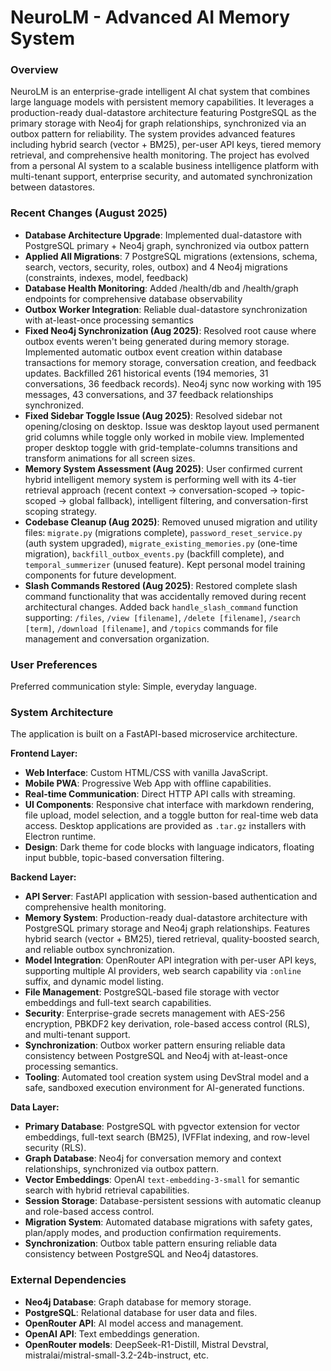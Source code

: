 # NeuroLM - Advanced AI Memory System

### Overview
NeuroLM is an enterprise-grade intelligent AI chat system that combines large language models with persistent memory capabilities. It leverages a production-ready dual-datastore architecture featuring PostgreSQL as the primary storage with Neo4j for graph relationships, synchronized via an outbox pattern for reliability. The system provides advanced features including hybrid search (vector + BM25), per-user API keys, tiered memory retrieval, and comprehensive health monitoring. The project has evolved from a personal AI system to a scalable business intelligence platform with multi-tenant support, enterprise security, and automated synchronization between datastores.

### Recent Changes (August 2025)
- **Database Architecture Upgrade**: Implemented dual-datastore with PostgreSQL primary + Neo4j graph, synchronized via outbox pattern
- **Applied All Migrations**: 7 PostgreSQL migrations (extensions, schema, search, vectors, security, roles, outbox) and 4 Neo4j migrations (constraints, indexes, model, feedback)
- **Database Health Monitoring**: Added /health/db and /health/graph endpoints for comprehensive database observability
- **Outbox Worker Integration**: Reliable dual-datastore synchronization with at-least-once processing semantics
- **Fixed Neo4j Synchronization (Aug 2025)**: Resolved root cause where outbox events weren't being generated during memory storage. Implemented automatic outbox event creation within database transactions for memory storage, conversation creation, and feedback updates. Backfilled 261 historical events (194 memories, 31 conversations, 36 feedback records). Neo4j sync now working with 195 messages, 43 conversations, and 37 feedback relationships synchronized.
- **Fixed Sidebar Toggle Issue (Aug 2025)**: Resolved sidebar not opening/closing on desktop. Issue was desktop layout used permanent grid columns while toggle only worked in mobile view. Implemented proper desktop toggle with grid-template-columns transitions and transform animations for all screen sizes.
- **Memory System Assessment (Aug 2025)**: User confirmed current hybrid intelligent memory system is performing well with its 4-tier retrieval approach (recent context → conversation-scoped → topic-scoped → global fallback), intelligent filtering, and conversation-first scoping strategy.
- **Codebase Cleanup (Aug 2025)**: Removed unused migration and utility files: `migrate.py` (migrations complete), `password_reset_service.py` (auth system upgraded), `migrate_existing_memories.py` (one-time migration), `backfill_outbox_events.py` (backfill complete), and `temporal_summerizer` (unused feature). Kept personal model training components for future development.
- **Slash Commands Restored (Aug 2025)**: Restored complete slash command functionality that was accidentally removed during recent architectural changes. Added back `handle_slash_command` function supporting: `/files`, `/view [filename]`, `/delete [filename]`, `/search [term]`, `/download [filename]`, and `/topics` commands for file management and conversation organization.

### User Preferences
Preferred communication style: Simple, everyday language.

### System Architecture
The application is built on a FastAPI-based microservice architecture.

**Frontend Layer:**
-   **Web Interface**: Custom HTML/CSS with vanilla JavaScript.
-   **Mobile PWA**: Progressive Web App with offline capabilities.
-   **Real-time Communication**: Direct HTTP API calls with streaming.
-   **UI Components**: Responsive chat interface with markdown rendering, file upload, model selection, and a toggle button for real-time web data access. Desktop applications are provided as `.tar.gz` installers with Electron runtime.
-   **Design**: Dark theme for code blocks with language indicators, floating input bubble, topic-based conversation filtering.

**Backend Layer:**
-   **API Server**: FastAPI application with session-based authentication and comprehensive health monitoring.
-   **Memory System**: Production-ready dual-datastore architecture with PostgreSQL primary storage and Neo4j graph relationships. Features hybrid search (vector + BM25), tiered retrieval, quality-boosted search, and reliable outbox synchronization.
-   **Model Integration**: OpenRouter API integration with per-user API keys, supporting multiple AI providers, web search capability via `:online` suffix, and dynamic model listing.
-   **File Management**: PostgreSQL-based file storage with vector embeddings and full-text search capabilities.
-   **Security**: Enterprise-grade secrets management with AES-256 encryption, PBKDF2 key derivation, role-based access control (RLS), and multi-tenant support.
-   **Synchronization**: Outbox worker pattern ensuring reliable data consistency between PostgreSQL and Neo4j with at-least-once processing semantics.
-   **Tooling**: Automated tool creation system using DevStral model and a safe, sandboxed execution environment for AI-generated functions.

**Data Layer:**
-   **Primary Database**: PostgreSQL with pgvector extension for vector embeddings, full-text search (BM25), IVFFlat indexing, and row-level security (RLS).
-   **Graph Database**: Neo4j for conversation memory and context relationships, synchronized via outbox pattern.
-   **Vector Embeddings**: OpenAI `text-embedding-3-small` for semantic search with hybrid retrieval capabilities.
-   **Session Storage**: Database-persistent sessions with automatic cleanup and role-based access control.
-   **Migration System**: Automated database migrations with safety gates, plan/apply modes, and production confirmation requirements.
-   **Synchronization**: Outbox table pattern ensuring reliable data consistency between PostgreSQL and Neo4j datastores.

### External Dependencies
-   **Neo4j Database**: Graph database for memory storage.
-   **PostgreSQL**: Relational database for user data and files.
-   **OpenRouter API**: AI model access and management.
-   **OpenAI API**: Text embeddings generation.
-   **OpenRouter models**: DeepSeek-R1-Distill, Mistral Devstral, mistralai/mistral-small-3.2-24b-instruct, etc.